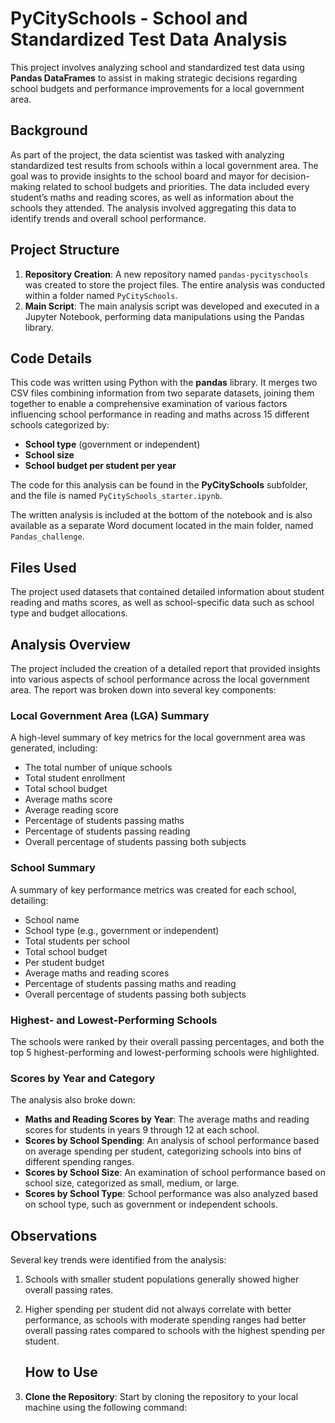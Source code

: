 
# PyCitySchools - School and Standardized Test Data Analysis

This project involves analyzing school and standardized test data using **Pandas DataFrames** to assist in making strategic decisions regarding school budgets and performance improvements for a local government area.

## Background
As part of the project, the data scientist was tasked with analyzing standardized test results from schools within a local government area. The goal was to provide insights to the school board and mayor for decision-making related to school budgets and priorities. The data included every student’s maths and reading scores, as well as information about the schools they attended. The analysis involved aggregating this data to identify trends and overall school performance.

## Project Structure

1. **Repository Creation**: A new repository named `pandas-pycityschools` was created to store the project files. The entire analysis was conducted within a folder named `PyCitySchools`.
2. **Main Script**: The main analysis script was developed and executed in a Jupyter Notebook, performing data manipulations using the Pandas library.

## Code Details
This code was written using Python with the **pandas** library. It merges two CSV files combining information from two separate datasets, joining them together to enable a comprehensive examination of various factors influencing school performance in reading and maths across 15 different schools categorized by:
- **School type** (government or independent)
- **School size**
- **School budget per student per year**

The code for this analysis can be found in the **PyCitySchools** subfolder, and the file is named `PyCitySchools_starter.ipynb`.

The written analysis is included at the bottom of the notebook and is also available as a separate Word document located in the main folder, named `Pandas_challenge`.

## Files Used
The project used datasets that contained detailed information about student reading and maths scores, as well as school-specific data such as school type and budget allocations.

## Analysis Overview
The project included the creation of a detailed report that provided insights into various aspects of school performance across the local government area. The report was broken down into several key components:

### Local Government Area (LGA) Summary
A high-level summary of key metrics for the local government area was generated, including:
- The total number of unique schools
- Total student enrollment
- Total school budget
- Average maths score
- Average reading score
- Percentage of students passing maths
- Percentage of students passing reading
- Overall percentage of students passing both subjects

### School Summary
A summary of key performance metrics was created for each school, detailing:
- School name
- School type (e.g., government or independent)
- Total students per school
- Total school budget
- Per student budget
- Average maths and reading scores
- Percentage of students passing maths and reading
- Overall percentage of students passing both subjects

### Highest- and Lowest-Performing Schools
The schools were ranked by their overall passing percentages, and both the top 5 highest-performing and lowest-performing schools were highlighted.

### Scores by Year and Category
The analysis also broke down:
- **Maths and Reading Scores by Year**: The average maths and reading scores for students in years 9 through 12 at each school.
- **Scores by School Spending**: An analysis of school performance based on average spending per student, categorizing schools into bins of different spending ranges.
- **Scores by School Size**: An examination of school performance based on school size, categorized as small, medium, or large.
- **Scores by School Type**: School performance was also analyzed based on school type, such as government or independent schools.

## Observations
Several key trends were identified from the analysis:
1. Schools with smaller student populations generally showed higher overall passing rates.
2. Higher spending per student did not always correlate with better performance, as schools with moderate spending ranges had better overall passing rates compared to schools with the highest spending per student.

   ## How to Use

1. **Clone the Repository**: Start by cloning the repository to your local machine using the following command:
   ```bash gitclone 


